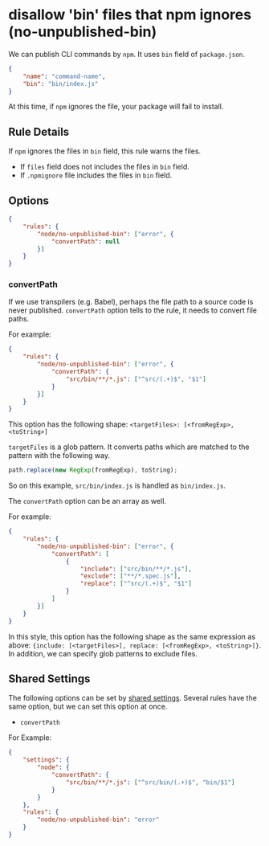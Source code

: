 # disallow 'bin' files that npm ignores (no-unpublished-bin)

We can publish CLI commands by `npm`. It uses `bin` field of `package.json`.

```json
{
    "name": "command-name",
    "bin": "bin/index.js"
}
```

At this time, if `npm` ignores the file, your package will fail to install.

## Rule Details

If `npm` ignores the files in `bin` field, this rule warns the files.

- If `files` field does not includes the files in `bin` field.
- If `.npmignore` file includes the files in `bin` field.

## Options

```json
{
    "rules": {
        "node/no-unpublished-bin": ["error", {
            "convertPath": null
        }]
    }
}
```

### convertPath

If we use transpilers (e.g. Babel), perhaps the file path to a source code is never published.
`convertPath` option tells to the rule, it needs to convert file paths.

For example:

```json
{
    "rules": {
        "node/no-unpublished-bin": ["error", {
            "convertPath": {
                "src/bin/**/*.js": ["^src/(.+)$", "$1"]
            }
        }]
    }
}
```

This option has the following shape: `<targetFiles>: [<fromRegExp>, <toString>]`

`targetFiles` is a glob pattern.
It converts paths which are matched to the pattern with the following way.

```js
path.replace(new RegExp(fromRegExp), toString);
```

So on this example, `src/bin/index.js` is handled as `bin/index.js`.

The `convertPath` option can be an array as well.

For example:

```json
{
    "rules": {
        "node/no-unpublished-bin": ["error", {
            "convertPath": [
                {
                    "include": ["src/bin/**/*.js"],
                    "exclude": ["**/*.spec.js"],
                    "replace": ["^src/(.+)$", "$1"]
                }
            ]
        }]
    }
}
```

In this style, this option has the following shape as the same expression as above: `{include: [<targetFiles>], replace: [<fromRegExp>, <toString>]}`.
In addition, we can specify glob patterns to exclude files.


## Shared Settings

The following options can be set by [shared settings](http://eslint.org/docs/user-guide/configuring.html#adding-shared-settings).
Several rules have the same option, but we can set this option at once.

- `convertPath`

For Example:

```json
{
    "settings": {
        "node": {
            "convertPath": {
                "src/bin/**/*.js": ["^src/bin/(.+)$", "bin/$1"]
            }
        }
    },
    "rules": {
        "node/no-unpublished-bin": "error"
    }
}
```
